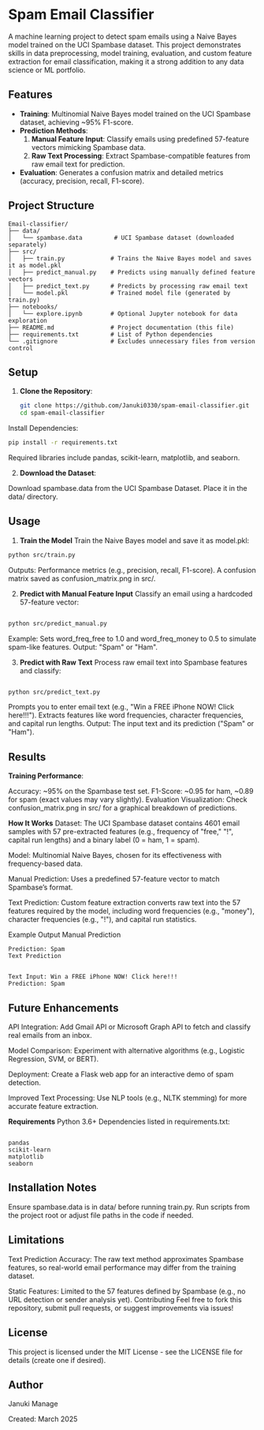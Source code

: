 
# Spam Email Classifier

A machine learning project to detect spam emails using a Naive Bayes model trained on the UCI Spambase dataset. This project demonstrates skills in data preprocessing, model training, evaluation, and custom feature extraction for email classification, making it a strong addition to any data science or ML portfolio.

## Features
- **Training**: Multinomial Naive Bayes model trained on the UCI Spambase dataset, achieving ~95% F1-score.
- **Prediction Methods**:
  1. **Manual Feature Input**: Classify emails using predefined 57-feature vectors mimicking Spambase data.
  2. **Raw Text Processing**: Extract Spambase-compatible features from raw email text for prediction.
- **Evaluation**: Generates a confusion matrix and detailed metrics (accuracy, precision, recall, F1-score).

## Project Structure
```
Email-classifier/
├── data/
│   └── spambase.data         # UCI Spambase dataset (downloaded separately)
├── src/
│   ├── train.py             # Trains the Naive Bayes model and saves it as model.pkl
│   ├── predict_manual.py    # Predicts using manually defined feature vectors
│   ├── predict_text.py      # Predicts by processing raw email text
│   └── model.pkl            # Trained model file (generated by train.py)
├── notebooks/
│   └── explore.ipynb        # Optional Jupyter notebook for data exploration
├── README.md                # Project documentation (this file)
├── requirements.txt         # List of Python dependencies
└── .gitignore               # Excludes unnecessary files from version control
```

## Setup
1. **Clone the Repository**:
   ```bash
   git clone https://github.com/Januki0330/spam-email-classifier.git
   cd spam-email-classifier


Install Dependencies:
```bash
pip install -r requirements.txt
```
Required libraries include pandas, scikit-learn, matplotlib, and seaborn.

2. **Download the Dataset**:

Download spambase.data from the UCI Spambase Dataset.
Place it in the data/ directory.

## Usage
1. **Train the Model**
Train the Naive Bayes model and save it as model.pkl:

```bash
python src/train.py
```
Outputs:
Performance metrics (e.g., precision, recall, F1-score).
A confusion matrix saved as confusion_matrix.png in src/.

2. **Predict with Manual Feature Input**
Classify an email using a hardcoded 57-feature vector:

```bash

python src/predict_manual.py

```
Example: Sets word_freq_free to 1.0 and word_freq_money to 0.5 to simulate spam-like features.
Output: "Spam" or "Ham".

3. **Predict with Raw Text**
Process raw email text into Spambase features and classify:

```bash

python src/predict_text.py
```
Prompts you to enter email text (e.g., "Win a FREE iPhone NOW! Click here!!!").
Extracts features like word frequencies, character frequencies, and capital run lengths.
Output: The input text and its prediction ("Spam" or "Ham").

## Results

**Training Performance**:

Accuracy: ~95% on the Spambase test set.
F1-Score: ~0.95 for ham, ~0.89 for spam (exact values may vary slightly).
Evaluation Visualization: Check confusion_matrix.png in src/ for a graphical breakdown of predictions.

**How It Works**
Dataset: The UCI Spambase dataset contains 4601 email samples with 57 pre-extracted features (e.g., frequency of "free," "!", capital run lengths) and a binary label (0 = ham, 1 = spam).

Model: Multinomial Naive Bayes, chosen for its effectiveness with frequency-based data.

Manual Prediction: Uses a predefined 57-feature vector to match Spambase’s format.

Text Prediction: Custom feature extraction converts raw text into the 57 features required by the model, including word frequencies (e.g., "money"), character frequencies (e.g., "!"), and capital run statistics.

Example Output
Manual Prediction
```text
Prediction: Spam
Text Prediction
```
```text

Text Input: Win a FREE iPhone NOW! Click here!!!
Prediction: Spam
```

## Future Enhancements
API Integration: Add Gmail API or Microsoft Graph API to fetch and classify real emails from an inbox.

Model Comparison: Experiment with alternative algorithms (e.g., Logistic Regression, SVM, or BERT).

Deployment: Create a Flask web app for an interactive demo of spam detection.

Improved Text Processing: Use NLP tools (e.g., NLTK stemming) for more accurate feature extraction.


**Requirements**
Python 3.6+
Dependencies listed in requirements.txt:
```text

pandas
scikit-learn
matplotlib
seaborn
```

## Installation Notes

Ensure spambase.data is in data/ before running train.py.
Run scripts from the project root or adjust file paths in the code if needed.

## Limitations

Text Prediction Accuracy: The raw text method approximates Spambase features, so real-world email performance may differ from the training dataset.

Static Features: Limited to the 57 features defined by Spambase (e.g., no URL detection or sender analysis yet).
Contributing
Feel free to fork this repository, submit pull requests, or suggest improvements via issues!

## License
This project is licensed under the MIT License - see the LICENSE file for details (create one if desired).

## Author
Januki Manage

Created: March 2025
